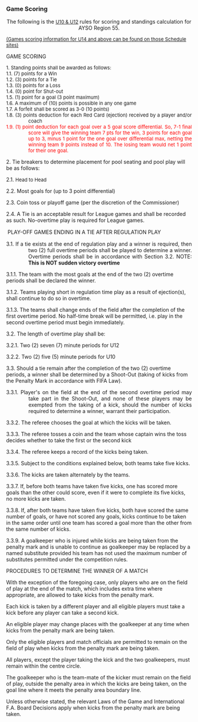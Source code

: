 ﻿### Game Scoring


<p align="center"><span class="style9">The following is the </span> 
<font size="2" class="style8"><u>
<span class="style9">U10 &amp; U12</span></u><span class="style9">
</span></font><span class="style9">rules for scoring and standings 
calculation for AYSO Region 55.</span><div class="Section1">
<p class="MsoPlainText"><u><font size="2">
<span class="style9">(Games scoring 
information for U14 and above can be found on those Schedule sites)</span></font></u></div>
<p class="style12">
GAME SCORING
</p>
<p class="default" style="text-indent: -45pt; text-align: justify; margin-left: 45pt; margin-right: 0in; margin-top: 0; margin-bottom: 0">
<font size="2">
<span class="style9">1. Standing points 
shall be awarded as follows: </span></font></p>
<p class="default" style="text-indent: -45pt; text-align: justify; margin-left: 45pt; margin-right: 0in; margin-top: 0; margin-bottom: 0">
<font size="2">
<span class="style9">1.1. (7) points for a 
Win </span></font></p>
<p class="default" style="text-align: justify; margin: 0 0in">
<font size="2">
<span class="style9">1.2. (3) points for a 
Tie </span></font></p>
<p class="default" style="text-indent: -45pt; text-align: justify; margin-left: 45pt; margin-right: 0in; margin-top: 0; margin-bottom: 0">
<font size="2">
<span class="style9">1.3. (0) points for a 
Loss </span></font></p>
<p class="default" style="text-indent: -45pt; text-align: justify; margin-left: 45pt; margin-right: 0in; margin-top: 0; margin-bottom: 0">
<font size="2">
<span class="style9">1.4. (0) point for 
Shut-out </span></font></p>
<p class="default" style="text-indent: -45pt; text-align: justify; margin-left: 45pt; margin-right: 0in; margin-top: 0; margin-bottom: 0">
<font size="2">
<span class="style9">1.5. (1) point for a 
goal (3 point maximum) </span></font></p>
<p class="default" style="text-align: justify; margin: 0 0in">
<font size="2">
<span class="style9">1.6. A maximum of (10) 
points is possible in any one game </span></font></p>
<p class="default" style="text-indent: -45pt; text-align: justify; margin-left: 45pt; margin-right: 0in; margin-top: 0; margin-bottom: 0">
<font size="2">
<span class="style9">1.7. A forfeit shall 
be scored as 3-0 (10 points) </span></font></p>
<p class="default" style="text-indent: -45pt; text-align: justify; margin-left: 45pt; margin-right: 0in; margin-top: 0; margin-bottom: 0">
<font size="2">
<span class="style9">1.8. (3) points 
deduction for each Red Card (ejection) received by a player and/or coach
</span></font></p>
<p class="default" style="text-indent: -45pt; text-align: justify; margin-left: 45pt; margin-right: 0in; margin-top: 0; margin-bottom: 0">
<font color="red" size="2">
<span style="COLOR: red; " class="style9">1.9. (1) 
point deduction for each goal over a 5 goal score differential. So, 7-1 
final score will give the winning team 7 pts for the win, 3 points for 
each goal up to 3, minus 1 point for the one goal over differential max, 
netting the winning team 9 points instead of 10. The losing team would net 1 point for 
their one goal.</span></font></p>

<p class="style13">
2. Tie breakers to 
determine placement for pool seating and pool play will be as follows:
</p>
<p class="Default" style="text-align: justify; text-indent: -45.0pt; margin-left: 45.0pt; margin-right: 0in; margin-top: 1pt; margin-bottom: 1px">
<span class="style9">2.1. </span>
<font size="2">
<span class="style9">Head to Head </span>
</font><span class="style9">&nbsp;</span></p>
<p class="style14">
2.2. Most goals for 
(up to 3 point differential)</p>
<p class="style14">
2.3. Coin toss or 
playoff game (per the discretion of the Commissioner)</p>
<p class="style14">
2.4. A Tie is an 
acceptable result for League games and shall be recorded as such. 
No-overtime play is required for League games. </p>
<p class="MsoNormal" style="margin-top: 15px; margin-bottom: 15px">
<span class="style9">&nbsp;</span><span class="style4">PLAY-OFF 
GAMES ENDING IN A TIE AFTER REGULATION PLAY </span></p>
<p class="Default" style="text-align: justify; text-indent: -45.0pt; margin-left: 45.0pt; margin-right: 0in; margin-top: 1px; margin-bottom: 1px">
<font class="style8"><span class="style9">3.1. If a tie exists 
at the end of regulation play and a winner is required, then two (2) 
full overtime periods shall be played to determine a winner. Overtime 
periods shall be in accordance with Section 3.2. NOTE: <b>This is NOT 
sudden victory overtime </b></span></font></p>
<p class="style15">
3.1.1. The team with 
the most goals at the end of the two (2) overtime periods shall be 
declared the winner. </p>
<p class="style15">
3.1.2. Teams playing 
short in regulation time play as a result of ejection(s), shall continue 
to do so in overtime. </p>
<p class="style15">
3.1.3. The teams 
shall change ends of the field after the completion of the first 
overtime period. No half-time break will be permitted, i.e. play in the 
second overtime period must begin immediately. </p>
<p class="style15">
3.2. The length of 
overtime play shall be: </p>
<p class="style15">
3.2.1. Two (2) seven 
(7) minute periods for U12 </p>
<p class="style15">
3.2.2. Two (2) five 
(5) minute periods for U10 </p>
<p class="style15">
3.3. Should a tie 
remain after the completion of the two (2) overtime periods, a winner 
shall be determined by a Shoot-Out (taking of kicks from the Penalty 
Mark in accordance with FIFA Law). </p>
<p class="Default" style="text-align: justify; text-indent: -45.35pt; margin-left: 45.35pt; margin-right: 0in; margin-top: 1px; margin-bottom: 1px">
<font class="style8"><span class="style9">3.3.1. Player's on 
the field at the end of the second overtime period may take part in the 
Shoot-Out, and none of these players may be exempted from the taking of 
a kick, should the number of kicks required to determine a winner, 
warrant their participation. &nbsp;</span></font></p>
<p class="style16">
3.3.2. The referee 
chooses the goal at which the kicks will be taken.</p>
<p class="style17" style="text-autospace: none; ">
3.3.3. The referee 
tosses a coin and the team whose captain wins the toss decides whether 
to take the first or the second kick</p>
<p class="style17" style="text-autospace: none; ">
3.3.4. The referee 
keeps a record of the kicks being taken.</p>
<p class="style17" style="text-autospace: none; ">
3.3.5. Subject to 
the conditions explained below, both teams take five kicks.</p>
<p class="style17" style="text-autospace: none; ">
3.3.6. The kicks are 
taken alternately by the teams.</p>
<p class="style17" style="text-autospace: none; ">
3.3.7. If, before 
both teams have taken five kicks, one has scored more goals than the 
other could score, even if it were to complete its five kicks, no more 
kicks are taken.</p>
<p class="style17" style="text-autospace: none; ">
3.3.8. If, after 
both teams have taken five kicks, both have scored the same number of 
goals, or have not scored any goals, kicks continue to be taken in the 
same order until one team has scored a goal more than the other from the 
same number of kicks.</p>
<p class="style17" style="text-autospace: none; ">
3.3.9. A goalkeeper 
who is injured while kicks are being taken from the penalty mark and is 
unable to continue as goalkeeper may be replaced by a named substitute 
provided his team has not used the maximum number of substitutes 
permitted under the competition rules.</p>
<p class="style18" style="text-autospace: none; ">
PROCEDURES TO 
DETERMINE THE WINNER OF A MATCH</p>
<p class="style19" style="text-autospace: none; ">
With the exception 
of the foregoing case, only players who are on the field of play at the 
end of the match, which includes extra time where appropriate, are 
allowed to take kicks from the penalty mark.</p>
<p class="style19" style="text-autospace: none; ">
Each kick is taken 
by a different player and all eligible players must take a kick before 
any player can take a second kick.</p>
<p class="style19" style="text-autospace: none; ">
An eligible player 
may change places with the goalkeeper at any time when kicks from the 
penalty mark are being taken.</p>
<p class="style19" style="text-autospace: none; ">
Only the eligible 
players and match officials are permitted to remain on the field of play 
when kicks from the penalty mark are being taken.</p>
<p class="style19" style="text-autospace: none; ">
All players, 
except the player taking the kick and the two goalkeepers, must remain 
within the centre circle.</p>
<p class="style19" style="text-autospace: none; ">
The goalkeeper who 
is the team-mate of the kicker must remain on the field of play, outside 
the penalty area in which the kicks are being taken, on the goal line 
where it meets the penalty area boundary line.</p>
<p class="style19" style="text-autospace: none; ">
Unless otherwise 
stated, the relevant Laws of the Game and International F.A. Board 
Decisions apply when kicks from the penalty mark are being taken.